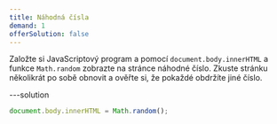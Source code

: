 ```yaml
---
title: Náhodná čísla
demand: 1
offerSolution: false
---
```


Založte si JavaScriptový program a pomocí `document.body.innerHTML` a funkce `Math.random` zobrazte na stránce náhodné číslo. Zkuste stránku několikrát po sobě obnovit a ověřte si, že pokaždé obdržíte jiné číslo.

---solution

```js
document.body.innerHTML = Math.random();
```
